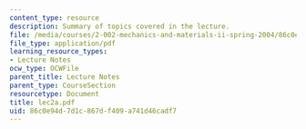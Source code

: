 ```yaml
---
content_type: resource
description: Summary of topics covered in the lecture.
file: /media/courses/2-002-mechanics-and-materials-ii-spring-2004/86c0e94d7d1c867df409a741d46cadf7_lec2a.pdf
file_type: application/pdf
learning_resource_types:
- Lecture Notes
ocw_type: OCWFile
parent_title: Lecture Notes
parent_type: CourseSection
resourcetype: Document
title: lec2a.pdf
uid: 86c0e94d-7d1c-867d-f409-a741d46cadf7
---
```

